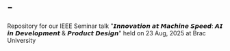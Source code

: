 # -
Repository for our IEEE Seminar talk "𝙄𝙣𝙣𝙤𝙫𝙖𝙩𝙞𝙤𝙣 𝙖𝙩 𝙈𝙖𝙘𝙝𝙞𝙣𝙚 𝙎𝙥𝙚𝙚𝙙: 𝘼𝙄 𝙞𝙣 𝘿𝙚𝙫𝙚𝙡𝙤𝙥𝙢𝙚𝙣𝙩 &amp; 𝙋𝙧𝙤𝙙𝙪𝙘𝙩 𝘿𝙚𝙨𝙞𝙜𝙣" held on 23 Aug, 2025 at Brac University
